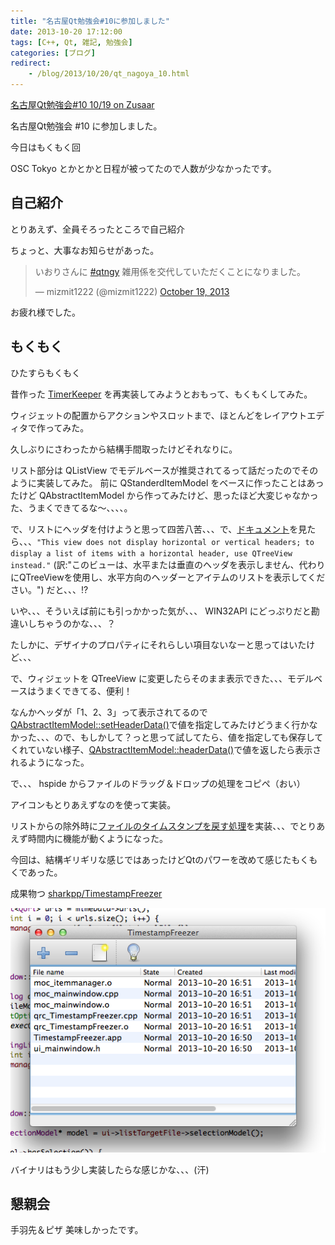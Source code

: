 ```yaml
---
title: "名古屋Qt勉強会#10に参加しました"
date: 2013-10-20 17:12:00
tags: [C++, Qt, 雑記, 勉強会]
categories: [ブログ]
redirect:
    - /blog/2013/10/20/qt_nagoya_10.html
---
```


[名古屋Qt勉強会#10 10/19 on Zusaar][1]

 [1]: http://www.zusaar.com/event/1027053

名古屋Qt勉強会 #10 に参加しました。

今日はもくもく回

OSC Tokyo とかとかと日程が被ってたので人数が少なかったです。

## 自己紹介

とりあえず、全員そろったところで自己紹介

ちょっと、大事なお知らせがあった。

<blockquote class="twitter-tweet"><p>いおりさんに <a href="https://twitter.com/search?q=%23qtngy&src=hash">#qtngy</a> 雑用係を交代していただくことになりました。</p>&mdash; mizmit1222 (@mizmit1222) <a href="https://twitter.com/mizmit1222/statuses/391427552427782144">October 19, 2013</a></blockquote>
<script async src="//platform.twitter.com/widgets.js" charset="utf-8"></script>

お疲れ様でした。

## もくもく

ひたすらもくもく

昔作った [TimerKeeper][2] を再実装してみようとおもって、もくもくしてみた。

 [2]: /blog/2008/07/21/timekeep.html

ウィジェットの配置からアクションやスロットまで、ほとんどをレイアウトエディタで作ってみた。

久しぶりにさわったから結構手間取ったけどそれなりに。

リスト部分は QListView でモデルベースが推奨されてるって話だったのでそのように実装してみた。 前に QStanderdItemModel をベースに作ったことはあったけど QAbstractItemModel から作ってみたけど、思ったほど大変じゃなかった、うまくできてるな〜、、、、。

で、リストにヘッダを付けようと思って四苦八苦、、、で、[ドキュメント][3]を見たら、、、`"This view does not display horizontal or vertical headers; to display a list of items with a horizontal header, use QTreeView instead."` (訳:"このビューは、水平または垂直のヘッダを表示しません、代わりにQTreeViewを使用し、水平方向のヘッダーとアイテムのリストを表示してください。") だと、、、!?

 [3]: http://qt-project.org/doc/qt-5.0/qtwidgets/qlistview.html

いや、、、そういえば前にも引っかかった気が、、、 WIN32API にどっぷりだと勘違いしちゃうのかな、、、？

たしかに、デザイナのプロパティにそれらしい項目ないなーと思ってはいたけど、、、

で、ウィジェットを QTreeView に変更したらそのまま表示できた、、、モデルベースはうまくできてる、便利！

なんかヘッダが「1、2、3」って表示されてるので[QAbstractItemModel::setHeaderData()][4]で値を指定してみたけどうまく行かなかった、、、ので、もしかして？っと思って試してたら、値を指定しても保存してくれていない様子、[QAbstractItemModel::headerData()][5]で値を返したら表示されるようになった。

 [4]: http://qt-project.org/doc/qt-5.0/qtcore/qabstractitemmodel.html#setHeaderData
 [5]: http://qt-project.org/doc/qt-5.0/qtcore/qabstractitemmodel.html#headerData

で、、、 hspide からファイルのドラッグ＆ドロップの処理をコピペ（おい）

アイコンもとりあえずなのを使って実装。

リストからの除外時に[ファイルのタイムスタンプを戻す処理][6]を実装、、、でとりあえず時間内に機能が動くようになった。

 [6]: https://developer.apple.com/library/mac/documentation/Darwin/Reference/ManPages/man3/utime.3.html

今回は、結構ギリギリな感じではあったけどQtのパワーを改めて感じたもくもくであった。

成果物つ [sharkpp/TimestampFreezer][7]

 [7]: https://github.com/sharkpp/TimestampFreezer

![TimestampFreezer on Mac][8]

 [8]: /images/2013_1019_tf_ss.png

バイナリはもう少し実装したらな感じかな、、、(汗)

## 懇親会

手羽先＆ピザ 美味しかったです。
